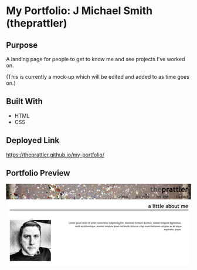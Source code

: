# My Portfolio: J Michael Smith (theprattler)

## Purpose
A landing page for people to get to know me and see projects I've worked on.

(This is currently a mock-up which will be edited and added to as time goes on.)

## Built With
* HTML
* CSS

## Deployed Link
https://theprattler.github.io/my-portfolio/

## Portfolio Preview
![Portfolio](assets/images/deployed-portfolio.png)
